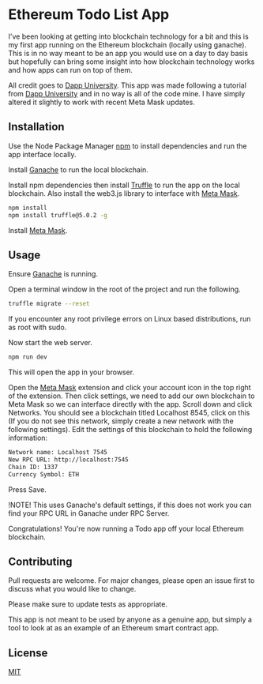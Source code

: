 # Ethereum Todo List App

I've been looking at getting into blockchain technology for a bit and this is my first app running on the Ethereum blockchain (locally using ganache). This is in no way meant to be an app you would use on a day to day basis but hopefully can bring some insight into how blockchain technology works and how apps can run on top of them.

All credit goes to [Dapp University](https://www.dappuniversity.com/). This app was made following a tutorial from [Dapp University](https://www.dappuniversity.com/) and in no way is all of the code mine. I have simply altered it slightly to work with recent Meta Mask updates. 

## Installation

Use the Node Package Manager [npm](https://www.npmjs.com/) to install dependencies and run the app interface locally.

Install [Ganache](https://www.trufflesuite.com/ganache) to run the local blockchain.

Install npm dependencies then install [Truffle](https://www.trufflesuite.com/truffle) to run the app on the local blockchain. Also install the web3.js library to interface with [Meta Mask](https://metamask.io/).
```bash
npm install
npm install truffle@5.0.2 -g
```
Install [Meta Mask](https://metamask.io/).

## Usage

Ensure [Ganache](https://www.trufflesuite.com/ganache) is running.

Open a terminal window in the root of the project and run the following.

```bash
truffle migrate --reset
```
If you encounter any root privilege errors on Linux based distributions, run as root with sudo.

Now start the web server.
```bash
npm run dev
```
This will open the app in your browser.

Open the [Meta Mask](https://metamask.io/) extension and click your account icon in the top right of the extension. Then click settings, we need to add our own blockchain to Meta Mask so we can interface directly with the app. Scroll down and click Networks. You should see a blockchain titled Localhost 8545, click on this (If you do not see this network, simply create a new network with the following settings). Edit the settings of this blockchain to hold the following information:

```bash
Network name: Localhost 7545
New RPC URL: http://localhost:7545
Chain ID: 1337
Currency Symbol: ETH
```

Press Save.

!NOTE! This uses Ganache's default settings, if this does not work you can find your RPC URL in Ganache under RPC Server.

Congratulations! You're now running a Todo app off your local Ethereum blockchain.

## Contributing
Pull requests are welcome. For major changes, please open an issue first to discuss what you would like to change.

Please make sure to update tests as appropriate.

This app is not meant to be used by anyone as a genuine app, but simply a tool to look at as an example of an Ethereum smart contract app.

## License
[MIT](https://choosealicense.com/licenses/mit/)
